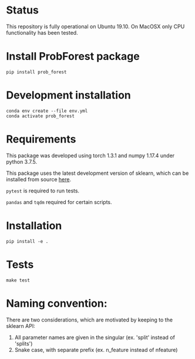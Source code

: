 # Status

This repository is fully operational on Ubuntu 19.10. On MacOSX only CPU functionality has been tested.

# Install ProbForest package

```  
pip install prob_forest
```

# Development installation

```
conda env create --file env.yml
conda activate prob_forest
```


# Requirements

This package was developed using torch 1.3.1 and numpy 1.17.4 under python 3.7.5.

This package uses the latest development version of sklearn, which can be installed from source [here](https://github.com/scikit-learn/scikit-learn).

```pytest``` is required to run tests.

```pandas``` and ```tqdm``` required for certain scripts.

# Installation

```pip install -e .```

# Tests

```
make test
```

# Naming convention:

There are two considerations, which are motivated by keeping to the sklearn API:

1. All parameter names are given in the singular (ex. 'split' instead of 'splits')
2. Snake case, with separate prefix (ex. n_feature instead of nfeature)


